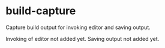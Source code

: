 # build-capture

Capture build output for invoking editor and saving output.

Invoking of editor not added yet.
Saving output not added yet.

